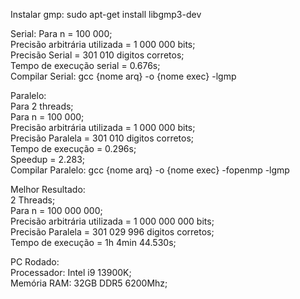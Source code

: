 Instalar gmp: sudo apt-get install libgmp3-dev

Serial:
Para n = 100 000;  
Precisão arbitrária utilizada = 1 000 000 bits;  
Precisão Serial = 301 010 digitos corretos;  
Tempo de execução serial = 0.676s;  
Compilar Serial: gcc {nome arq} -o {nome exec} -lgmp

Paralelo:  
Para 2 threads;  
Para n = 100 000;  
Precisão arbitrária utilizada = 1 000 000 bits;  
Precisão Paralela = 301 010 digitos corretos;  
Tempo de execução = 0.296s;  
Speedup = 2.283;  
Compilar Paralelo: gcc {nome arq} -o {nome exec} -fopenmp -lgmp

Melhor Resultado:  
2 Threads;  
Para n = 100 000 000;  
Precisão arbitrária utilizada = 1 000 000 000 bits;  
Precisão Paralela = 301 029 996 digitos corretos;  
Tempo de execução = 1h 4min 44.530s;

PC Rodado:  
Processador: Intel i9 13900K;  
Memória RAM: 32GB DDR5 6200Mhz;
